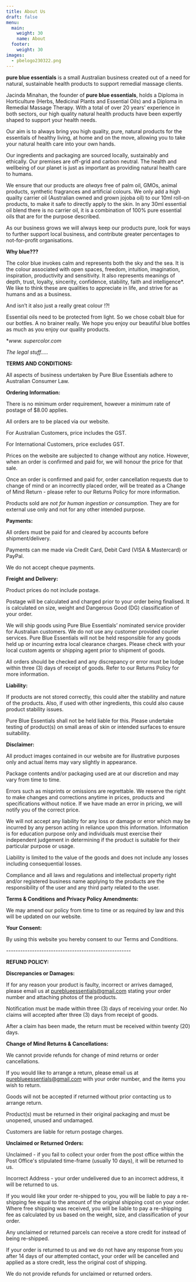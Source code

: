 ```yaml
---
title: About Us
draft: false
menu:
  main:
    weight: 30
    name: About
  footer:
    weight: 30
images:
  - pbelogo230322.png
---
```

**pure blue essentials** is a small Australian business created out of a need for natural, sustainable health products to support remedial massage clients.  

Jacinda Minahan, the founder of **pure blue essentials**, holds a Diploma in Horticulture (Herbs, Medicinal Plants and Essential Oils) and a Diploma in Remedial Massage Therapy.  With a total of over 20 years' experience in both sectors, our high quality natural health products have been expertly shaped to support your health needs.

Our aim is to always bring you high quality, pure, natural products for the essentials of healthy living, at home and on the move, allowing you to take your natural health care into your own hands.

Our ingredients and packaging are sourced locally, sustainably and ethically.  Our premises are off-grid and carbon neutral.  The health and wellbeing of our planet is just as important as providing natural health care to humans.

We ensure that our products are *always* free of palm oil, GMOs, animal products, synthetic fragrances and artificial colours.  We only add a high quailty carrier oil (Australian owned and grown jojoba oil) to our 10ml roll-on products, to make it safe to directly apply to  the skin.  In any 30ml essential oil blend there is no carrier oil, it is a combination of 100% pure essential oils that are for the purpose described.

As our business grows we will always keep our products pure, look for ways to further support local business, and contribute greater percentages to not-for-profit organisations.

**Why blue???**

The color blue invokes calm and represents both the sky and the sea. It is the colour associated with open spaces, freedom, intuition, imagination, inspiration, productivity and sensitivity.  It also represents meanings of depth, trust, loyalty, sincerity, confidence, stability, faith and intelligence*.  We like to think these are qualities to appreciate in life, and strive for as humans and as a business.

And isn’t it also just a really great colour !?!

Essential oils need to be protected from light.  So we chose cobalt blue for our bottles.  A no brainer really. We hope you enjoy our beautiful blue bottles as much as you enjoy our quality products.

\**www. supercolor.com*

</div>

*T﻿he legal stuff.....*

**TERMS AND CONDITIONS:**

All aspects of business undertaken by Pure Blue Essentials adhere to Australian Consumer Law.

**Ordering Information:**

There is no minimum order requirement, however a minimum rate of postage of $8.00 applies.

All orders are to be placed via our website.

For Australian Customers, price includes the GST.

For International Customers, price excludes GST.

Prices on the website are subjected to change without any notice. However, when an order is confirmed and paid for, we will honour the price for that sale.

Once an order is confirmed and paid for, order cancellation requests due to change of mind or an incorrectly placed order, will be treated as a Change of Mind Return - please refer to our  Returns Policy for more information.

Products sold are *not for human ingestion or consumption*. They are for external use only and not for any other intended purpose.

**Payments:**

All orders must be paid for and cleared by accounts before shipment/delivery.

Payments can me made via Credit Card, Debit Card (VISA & Mastercard) or PayPal.

We do not accept cheque payments.

**Freight and Delivery:**

Product prices do not include postage.

Postage will be calculated and charged prior to your order being finalised. It is calculated on size, weight and Dangerous Good (DG) classification of your order. 

We will ship goods using Pure Blue Essentials’ nominated service provider for Australian customers.  We do not use any customer provided courier services.  Pure Blue Essentials will not be held responsible for any goods held up or incurring extra local clearance charges.  Please check with your local custom agents or shipping agent prior to shipment of goods.

All orders should be checked and any discrepancy or error must be lodge within three (3) days of receipt of goods. Refer to our Returns Policy for more information.

**Liability:**

If products are not stored correctly, this could alter the stability and nature of the products. Also, if used with other ingredients, this could also cause product stability issues.

Pure Blue Essentials shall not be held liable for this. Please undertake testing of product(s) on small areas of skin or intended surfaces to ensure suitability.

**Disclaimer:**

All product images contained in our website are for illustrative purposes only and actual items may vary slightly in appearance.

Package contents and/or packaging used are at our discretion and may vary from time to time.

Errors such as misprints or omissions are regrettable. We reserve the right to make changes and corrections anytime in prices, products and specifications without notice.  If we have made an error in pricing, we will notify you of the correct price.

We will not accept any liability for any loss or damage or error which may be incurred by any person acting in reliance upon this information.  Information is for education purpose only and individuals must exercise their independent judgement in determining if the product is suitable for their particular purpose or usage.

Liability is limited to the value of the goods and does not include any losses including consequential losses.

Compliance and all laws and regulations and intellectual property right and/or registered business name applying to the products are the responsibility of the user and any third party related to the user.

**Terms & Conditions and Privacy Policy Amendments:**

We may amend our policy from time to time or as required by law and this will be updated on our website.  

**Your Consent:**

By using this website you hereby consent to our Terms and Conditions.

\-----------------------------------------------------

**REFUND POLICY:**

**Discrepancies or Damages:**

If for any reason your product is faulty, incorrect or arrives damaged, please email us at [pureblueessentials@gmail.com](mailto:pureblueessentials@gmail.com) stating your order number and attaching photos of the products.

Notification must be made within three (3) days of receiving your order. No claims will accepted after three (3) days from receipt of goods.

After a claim has been made, the return must be received within twenty (20) days.

**Change of Mind Returns & Cancellations:**

We cannot provide refunds for change of mind returns or order cancellations.

If you would like to arrange a return, please email us at [pureblueessentials@gmail.com](mailto:pureblueessentials@gmail.com) with your order number, and the items you wish to return.

Goods will not be accepted if returned without prior contacting us to arrange return.

Product(s) must be returned in their original packaging and must be unopened, unused and undamaged.

Customers are liable for return postage charges.

**Unclaimed or Returned Orders:**

Unclaimed - if you fail to collect your order from the post office within the Post Office's stipulated time-frame (usually 10 days), it will be returned to us.

Incorrect Address *\-* your order undelivered due to an incorrect address, it will be returned to us.

If you would like your order re-shipped to you, you will be liable to pay a re-shipping fee equal to the amount of the original shipping cost on your order. Where free shipping was received, you will be liable to pay a re-shipping fee as calculated by us based on the weight, size, and classification of your order.

Any unclaimed or returned parcels can receive a store credit for instead of being re-shipped.

If your order is returned to us and we do not have any response from you after 14 days of our attempted contact, your order will be cancelled and applied as a store credit, less the original cost of shipping.

We do not provide refunds for unclaimed or returned orders.